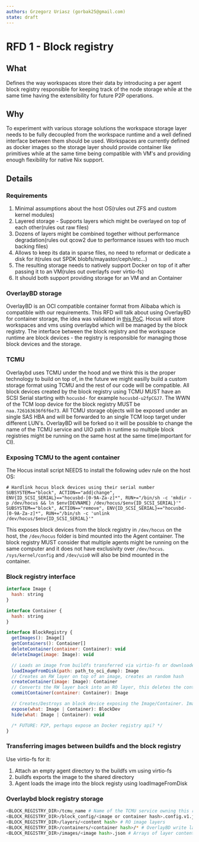 ```yaml
---
authors: Grzegorz Uriasz (gorbak25@gmail.com)
state: draft
---
```


# RFD 1 - Block registry

## What

Defines the way workspaces store their data by introducing a per agent block registry responsible for keeping track of the node storage while at the same time having the extensibility for future P2P operations.

## Why

To experiment with various storage solutions the workspace storage layer needs to be fully decoupled from the workspace runtime and a well defined interface between them should be used. Workspaces are currently defined as docker images so the storage layer should provide container like primitives while at the same time being compatible with VM's and providing enough flexibility for native Nix support.

## Details

### Requirements

1. Minimal assumptions about the host OS(rules out ZFS and custom kernel modules)
1. Layered storage - Supports layers which might be overlayed on top of each other(rules out raw files)
1. Dozens of layers might be combined together without performance degradation(rules out qcow2 due to performance issues with too much backing files)
1. Allows to keep its data in sparse files, no need to reformat or dedicate a disk for it(rules out SPDK blobfs/mayastor/ceph/etc...)
1. The resulting storage needs to natively support Docker on top of it after passing it to an VM(rules out overlayfs over virtio-fs)
1. It should both support providing storage for an VM and an Container

### OverlayBD storage

OverlayBD is an OCI compatible container format from Alibaba which is compatible with our requirements. This RFD will talk about using OverlayBD for container storage, the idea was validated in [this PoC](https://github.com/hocus-dev/hocus/pull/59). Hocus will store workspaces and vms using overlaybd which will be managed by the block registry. The interface between the block registry and the workspace runtime are block devices - the registry is responsible for managing those block devices and the storage.

### TCMU

Overlaybd uses TCMU under the hood and we think this is the proper technology to build on top of, in the future we might easilly build a custom storage format using TCMU and the rest of our code will be compatible. All block devices created by the block registry using TCMU MUST have an SCSI Serial starting with `hocusbd-` for example `hocusbd-u2fpCGJ7`. The WWN of the TCM loop device for the block registry MUST be `naa.726163636f6f6e73`. All TCMU storage objects will be exposed under an single SAS HBA and will be forwarded to an single TCM loop target under different LUN's. OverlayBD will be forked so it will be possible to change the name of the TCMU service and UIO path in runtime so multiple block registries might be running on the same host at the same time(important for CI).

### Exposing TCMU to the agent container

The Hocus install script NEEDS to install the following udev rule on the host OS:

```
# Hardlink hocus block devices using their serial number
SUBSYSTEM=="block", ACTION=="add|change", ENV{ID_SCSI_SERIAL}=="hocusbd-[0-9A-Za-z]*", RUN+="/bin/sh -c 'mkdir -p /dev/hocus && ln $env{DEVNAME} /dev/hocus/$env{ID_SCSI_SERIAL}'"
SUBSYSTEM=="block", ACTION=="remove", ENV{ID_SCSI_SERIAL}=="hocusbd-[0-9A-Za-z]*", RUN+="/bin/sh -c 'unlink /dev/hocus/$env{ID_SCSI_SERIAL}'"
```

This exposes block devices from the block registry in `/dev/hocus` on the host, the `/dev/hocus` folder is bind mounted into the Agent container. The block registry MUST consider that multiple agents might be running on the same computer and it does not have exclusivity over `/dev/hocus`. `/sys/kernel/config` and `/dev/uio0` will also be bind mounted in the container.

### Block registry interface

```js
interface Image {
  hash: string
}

interface Container {
  hash: string
}

interface BlockRegistry {
  getImages(): Image[]
  getContainers(): Container[]
  deleteContainer(container: Container): void
  deleteImage(image: Image): void

  // Loads an image from buildfs transferred via virtio-fs or downloaded from the internet using skopeo
  loadImageFromDisk(path: path_to_oci_dump): Image
  // Creates an RW layer on top of an image, creates an random hash
  createContainer(image: Image): Container
  // Converts the RW layer back into an RO layer, this deletes the container as overlaybd does not support cow snapshots
  commitContainer(container: Container): Image

  // Creates/Destroys an block device exposing the Image/Container. Images will be exposed as RO block devices, Containers as RW block devices.
  expose(what: Image | Container): BlockDev
  hide(what: Image | Container): void

  /* FUTURE: P2P, perhaps expose an Docker registry api? */
}
```

### Transferring images between buildfs and the block registry

Use virtio-fs for it:

1. Attach an empty agent directory to the buildfs vm using virtio-fs
2. buildfs exports the image to the shared directory
3. Agent loads the image into the block registy using loadImageFromDisk

### Overlaybd block registry storage

```bash
<BLOCK_REGISTRY_DIR>/tcmu_name # Name of the TCMU service owning this registry
<BLOCK_REGISTRY_DIR>/block_config/<image or container hash>.config.v1.json # OverlayBD configs for block devices
<BLOCK_REGISTRY_DIR>/layers/<content hash> # RO image layers
<BLOCK_REGISTRY_DIR>/containers/<container hash>/* # OverlayBD write layers
<BLOCK_REGISTRY_DIR>/images/<image hash>.json # Arrays of layer content hashes
```
